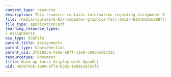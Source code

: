 ```yaml
---
content_type: resource
description: This resource contains information regarding assignment 0.
file: /media/courses/6-837-computer-graphics-fall-2012/4830766b16e08f7ab3821e6962a35cf9_MIT6_837F12_assn0.pdf
file_type: application/pdf
learning_resource_types:
- Assignments
ocw_type: OCWFile
parent_title: Assignments
parent_type: CourseSection
parent_uid: 2f610a3a-4ade-e0ff-11e9-c0ece5c872d3
resourcetype: Document
title: Warm up (mesh display with OpenGL)
uid: 4830766b-16e0-8f7a-b382-1e6962a35cf9
---
```

